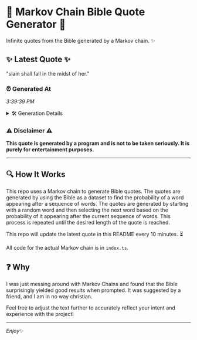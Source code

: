 # 📖 Markov Chain Bible Quote Generator 📖

Infinite quotes from the Bible generated by a Markov chain. ✨

## ✨ Latest Quote ✨
"slain shall fall in the midst of her."

### ⏰ Generated At
*3:39:39 PM*

<details>
    <summary>🛠️ Generation Details</summary>
    <p>
        <strong>🌱 Seed:</strong> slain<br>
        <strong>🔄 Iterations:</strong> 7<br>
        <strong>📜 Context History:</strong><br>[ slain ]: shall<br>[ slain, shall ]: fall<br>[ slain, shall, fall ]: in<br>[ slain, shall, fall, in ]: the<br>[ slain, shall, fall, in, the ]: midst<br>[ slain, shall, fall, in, the, midst ]: of<br>[ shall, fall, in, the, midst, of ]: her.<br>
    </p>
</details>

### ⚠️ Disclaimer ⚠️
**This quote is generated by a program and is not to be taken seriously. It is purely for entertainment purposes.**

---

## 🔍 How It Works

This repo uses a Markov chain to generate Bible quotes. The quotes are generated by using the Bible as a dataset to find the probability of a word appearing after a sequence of words. The quotes are generated by starting with a random word and then selecting the next word based on the probability of it appearing after the current sequence of words. This process is repeated until the desired length of the quote is reached.

This repo will update the latest quote in this README every 10 minutes. ⏳

All code for the actual Markov chain is in `index.ts`.

## ❓ Why

I was just messing around with Markov Chains and found that the Bible surprisingly yielded good results when prompted. 
It was suggested by a friend, and I am in no way christian.

Feel free to adjust the text further to accurately reflect your intent and experience with the project!

---

*Enjoy*✨
